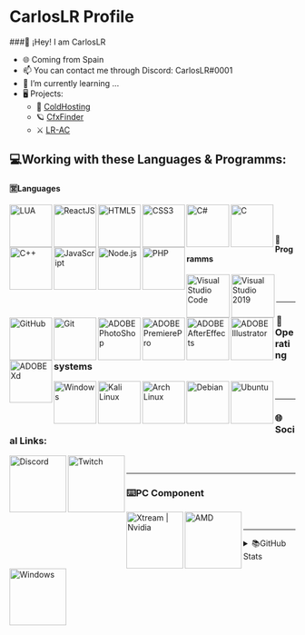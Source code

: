 # CarlosLR Profile

###👋 ¡Hey! I am CarlosLR

- 🌐 Coming from Spain
- 📫 You can contact me through Discord: CarlosLR#0001
- 🌱 I’m currently learning ...
- 🖥️ Projects:
    - 🥶 [ColdHosting](https://coldhosting.com/)
    - 🪐 [CfxFinder](https://discord.com/invite/7RAA7hPKvJ)
    - ⚔️ [LR-AC](https://discord.gg/Xf7MRPq2hd)


## 💻Working with these Languages & Programms:
#### 🈺Languages
<img align="left" alt="LUA" width="75px" src="https://img.shields.io/badge/-Lua-2C2D72?logo=lua&logoColor=white" />
<img align="left" alt="ReactJS" width="75px" src="https://img.shields.io/badge/-ReactJs-61DAFB?logo=react&logoColor=white" />
<img align="left" alt="HTML5" width="75px" src="https://img.shields.io/badge/-HTML5-E34F26?logo=html5&logoColor=white" />
<img align="left" alt="CSS3" width="75px" src="https://img.shields.io/badge/-CSS3-1572B6?logo=CSS3&logoColor=white" />
<img align="left" alt="C#" width="75px" src="https://img.shields.io/badge/-C%23-1572B6?logo=c-sharp&logoColor=white" />
<img align="left" alt="C" width="75px" src="https://img.shields.io/badge/-C-A8B9CC?logo=c&logoColor=white" />
<img align="left" alt="C++" width="75px" src="https://img.shields.io/badge/-C++-00599C?logo=cplusplus&logoColor=white" />
<img align="left" alt="JavaScript" width="75px" src="https://img.shields.io/badge/-JavaScript-F7DF1E?logo=JavaScript&logoColor=black" />
<img align="left" alt="Node.js" width="75px" src="https://img.shields.io/badge/-node.js-43853D?logo=node.js&logoColor=black" />
<img align="left" alt="PHP" width="75px" src="https://img.shields.io/badge/-php-6769C4?logo=php&logoColor=white" />
<br><br/>

#### 🤖Programms
<img align="left" alt="Visual Studio Code" width="76px" src="https://img.shields.io/badge/VSCode-0078D4?style=for-the-badge&logo=visual%20studio%20code&logoColor=white" />
<img align="left" alt="Visual Studio 2019" width="76px" src="https://img.shields.io/badge/VSStudio2019-5C2D91?style=for-the-badge&logo=visual%20studio&logoColor=white" />
<img align="left" alt="GitHub" width="75px" src="https://img.shields.io/badge/GitHub-100000?style=for-the-badge&logo=github&logoColor=white" />
<img align="left" alt="Git" width="75px" src="https://img.shields.io/badge/Git-F05032?style=for-the-badge&logo=git&logoColor=white" />
<img align="left" alt="ADOBE PhotoShop" width="75px" src="https://img.shields.io/badge/Adobe%20Photoshop-31A8FF?style=for-the-badge&logo=Adobe%20Photoshop&logoColor=black" />
<img align="left" alt="ADOBE PremierePro" width="75px" src="https://img.shields.io/badge/Adobe%20Premiere%20Pro-0B01CF?style=for-the-badge&logo=Adobe%20Premiere-pro&logoColor=white" />
<img align="left" alt="ADOBE AfterEffects" width="75px" src="https://img.shields.io/badge/Adobe%20After%20Effects-0B01CF?style=for-the-badge&logo=Adobe%20after-effects&logoColor=white" />
<img align="left" alt="ADOBE Illustrator" width="75px" src="https://img.shields.io/badge/Adobe%20Illustrator-C6E11C?style=for-the-badge&logo=Adobe%20Illustrator&logoColor=black" />
<img align="left" alt="ADOBE Xd" width="75px" src="https://img.shields.io/badge/Adobe%20xd-F0018A?style=for-the-badge&logo=Adobe%20xd&logoColor=white" />
<br><br/>

---

### 📠Operating systems
<img align="left" alt="Windows" width="75px" src="https://img.shields.io/badge/Windows-0078D6?style=for-the-badge&logo=windows&logoColor=white" />
<img align="left" alt="Kali Linux" width="75px" src="https://img.shields.io/badge/Kali%20Linux-0064CE?style=for-the-badge&logo=kali-linux&logoColor=white" />
<img align="left" alt="Arch Linux" width="75px" src="https://img.shields.io/badge/Arch%20Linux-2D2D2D?style=for-the-badge&logo=arch-linux&logoColor=blue" />
<img align="left" alt="Debian" width="75px" src="https://img.shields.io/badge/Debian-3F3F3F?style=for-the-badge&logo=debian&logoColor=red" />
<img align="left" alt="Ubuntu" width="75px" src="https://img.shields.io/badge/Ubuntu-FFFFFF?style=for-the-badge&logo=ubuntu&logoColor=red" />
<br />

---

### 🌐Social Links:
[<img align="left" alt="Discord" width="100px" src="https://img.shields.io/badge/Discord-7289DA?style=for-the-badge&logo=discord&logoColor=white" />][discord]
[<img align="left" alt="Twitch" width="100px" src="https://img.shields.io/badge/Twitch-6441a5?style=for-the-badge&logo=twitch&logoColor=white" />][twitch]
<br />

---

### ⌨️PC Component
<img align="left" alt="Xtream | Nvidia" width="100px" src="https://img.shields.io/badge/NVIDIA-GTX-76B900?style=for-the-badge&logo=nvidia&logoColor=white" />
<img align="left" alt="AMD" width="100px" src="https://img.shields.io/badge/RYZEN%205%201600-ff770f?style=for-the-badge&logo=amd&logoColor=white" />
<img align="left" alt="Windows" width="100px" src="https://img.shields.io/badge/Windows-10-0078D6?style=for-the-badge&logo=windows&logoColor=white" />
<br />


---

<details>
  <summary>📚GitHub Stats</summary>

  <img align="left" alt="Marks" src="https://github-readme-stats.vercel.app/api/top-langs/?username=CarlosLR-Cold&layout=compact" />
  <img align="left" alt="Top Language" src="https://github-readme-stats.vercel.app/api?username=CarlosLR-Cold&show_icons=true&theme=algolia" />

</details>

[discord]: https://discord.gg/coldhosting
[twitch]: https://www.twitch.tv/carloslr
